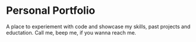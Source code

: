 # Personal Portfolio

A place to experiement with code and showcase my skills, past projects and eductation.
Call me, beep me, if you wanna reach me. 
